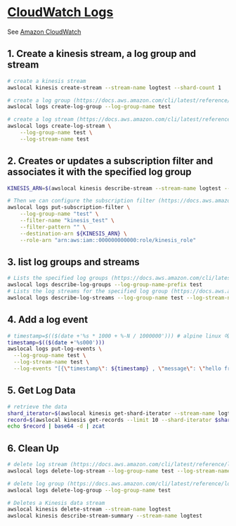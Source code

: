 # [CloudWatch Logs](https://docs.localstack.cloud/user-guide/aws/logs/)

See [Amazon CloudWatch](https://docs.aws.amazon.com/AmazonCloudWatch/latest/monitoring/WhatIsCloudWatch.html)

## 1. Create a kinesis stream, a log group and stream

```sh
# create a kinesis stream
awslocal kinesis create-stream --stream-name logtest --shard-count 1

# create a log group (https://docs.aws.amazon.com/cli/latest/reference/logs/create-log-group.html)
awslocal logs create-log-group --log-group-name test

# create a log stream (https://docs.aws.amazon.com/cli/latest/reference/logs/create-log-stream.html)
awslocal logs create-log-stream \
	--log-group-name test \
	--log-stream-name test
```

## 2. Creates or updates a subscription filter and associates it with the specified log group

```sh
KINESIS_ARN=$(awslocal kinesis describe-stream --stream-name logtest --query StreamDescription.StreamARN --output text)

# Then we can configure the subscription filter (https://docs.aws.amazon.com/cli/latest/reference/logs/put-subscription-filter.html)
awslocal logs put-subscription-filter \
    --log-group-name "test" \
    --filter-name "kinesis_test" \
    --filter-pattern "" \
    --destination-arn ${KINESIS_ARN} \
    --role-arn "arn:aws:iam::000000000000:role/kinesis_role"
```

## 3. list log groups and streams

```sh
# Lists the specified log groups (https://docs.aws.amazon.com/cli/latest/reference/logs/describe-log-groups.html)
awslocal logs describe-log-groups --log-group-name-prefix test
# Lists the log streams for the specified log group (https://docs.aws.amazon.com/cli/latest/reference/logs/describe-log-streams.html)
awslocal logs describe-log-streams --log-group-name test --log-stream-name-prefix test
```


## 4. Add a log event

```sh
# timestamp=$(($(date +'%s * 1000 + %-N / 1000000'))) # alpine linux 에서는 %N 처리 안됨
timestamp=$(($(date +'%s000')))
awslocal logs put-log-events \
  --log-group-name test \
  --log-stream-name test \
  --log-events "[{\"timestamp\": ${timestamp} , \"message\": \"hello from cloudwatch\"}]"
```

## 5. Get Log Data

```sh
# retrieve the data
shard_iterator=$(awslocal kinesis get-shard-iterator --stream-name logtest --shard-id shardId-000000000000 --shard-iterator-type TRIM_HORIZON | jq -r .ShardIterator)
record=$(awslocal kinesis get-records --limit 10 --shard-iterator $shard_iterator | jq -r '.Records[0].Data')
echo $record | base64 -d | zcat
```

## 6. Clean Up

```sh
# delete log stream (https://docs.aws.amazon.com/cli/latest/reference/logs/delete-log-stream.html)
awslocal logs delete-log-stream --log-group-name test --log-stream-name test

# delete log group (https://docs.aws.amazon.com/cli/latest/reference/logs/delete-log-group.html)
awslocal logs delete-log-group --log-group-name test

# Deletes a Kinesis data stream
awslocal kinesis delete-stream --stream-name logtest
awslocal kinesis describe-stream-summary --stream-name logtest
```
